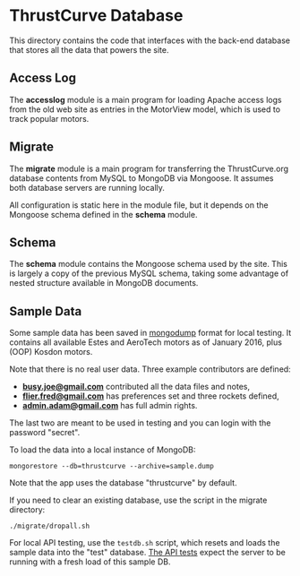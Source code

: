 # ThrustCurve Database

This directory contains the code that interfaces with the back-end database that stores all the
data that powers the site.

## Access Log

The __accesslog__ module is a main program for loading Apache access logs from the old
web site as entries in the MotorView model, which is used to track popular motors.

## Migrate

The __migrate__ module is a main program for transferring the ThrustCurve.org
database contents from MySQL to MongoDB via Mongoose.
It assumes both database servers are running locally.

All configuration is static here in the module file, but it depends on the
Mongoose schema defined in the __schema__ module.

## Schema

The __schema__ module contains the Mongoose schema used by the site.
This is largely a copy of the previous MySQL schema, taking some advantage
of nested structure available in MongoDB documents.


## Sample Data

Some sample data has been saved in
[mongodump](https://docs.mongodb.org/manual/reference/program/mongodump/)
format for local testing.
It contains all available Estes and AeroTech motors as of January 2016, plus (OOP) Kosdon motors.

Note that there is no real user data. Three example contributors are defined:
  - **busy.joe@gmail.com**
    contributed all the data files and notes,
  - **flier.fred@gmail.com**
    has preferences set and three rockets defined,
  - **admin.adam@gmail.com**
    has full admin rights.

The last two are meant to be used in testing and you can login with the password "secret".

To load the data into a local instance of MongoDB:
```
mongorestore --db=thrustcurve --archive=sample.dump
```

Note that the app uses the database "thrustcurve" by default.

If you need to clear an existing database, use the script in the migrate directory:
```
./migrate/dropall.sh
```

For local API testing, use the `testdb.sh` script, which resets and loads the sample data into
the "test" database. [The API tests](../spec/api) expect the server to be running with a fresh
load of this sample DB.
